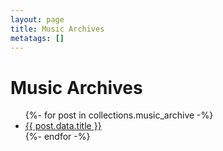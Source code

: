 ```yaml
---
layout: page
title: Music Archives
metatags: []
---
```


# Music Archives

<ul>
{%- for post in collections.music_archive -%}
  <li><a href="{{ post.url }}">{{ post.data.title }}</a></li>
{%- endfor -%}
</ul>